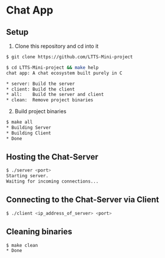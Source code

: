 
# Chat App

## Setup

1. Clone this repository and cd into it
```bash
$ git clone https://github.com/LTTS-Mini-project

$ cd LTTS-Mini-project && make help
chat app: A chat ecosystem built purely in C

* server: Build the server
* client: Build the client
* all:    Build the server and client
* clean:  Remove project binaries
```

2. Build project binaries
```bash
$ make all
* Building Server
* Building Client
* Done
```

## Hosting the Chat-Server
```bash
$ ./server <port>
Starting server.
Waiting for incoming connections...
```

## Connecting to the Chat-Server via Client
```bash
$ ./client <ip_address_of_server> <port>
```

## Cleaning binaries
```bash
$ make clean
* Done
```

